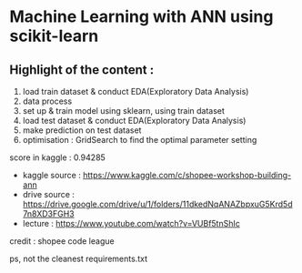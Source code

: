 # Machine Learning with ANN using scikit-learn

## Highlight of the content :
1. load train dataset & conduct EDA(Exploratory Data Analysis)
2. data process
3. set up & train model using sklearn, using train dataset
4. load test dataset & conduct EDA(Exploratory Data Analysis)
5. make prediction on test dataset
6. optimisation : GridSearch to find the optimal parameter setting

score in kaggle : 0.94285

- kaggle source : https://www.kaggle.com/c/shopee-workshop-building-ann
- drive source : https://drive.google.com/drive/u/1/folders/11dkedNqANAZbpxuG5Krd5d7n8XD3FGH3
- lecture : https://www.youtube.com/watch?v=VUBf5tnShIc

credit : shopee code league

ps, not the cleanest requirements.txt
